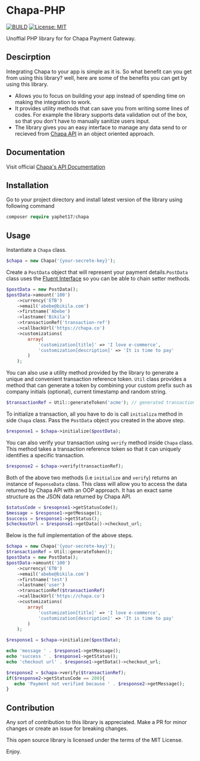 # Chapa-PHP

[![BUILD](https://github.com/yaphet17/chapa-php/actions/workflows/php.yml/badge.svg)](https://github.com/yaphet17/chapa-php/actions/workflows/php.yml/) [![License: MIT](https://img.shields.io/badge/License-MIT-yellow.svg)](https://opensource.org/licenses/MIT) 

Unoffial PHP library for for Chapa Payment Gateway.

## Descirption
Integrating Chapa to your app is simple as it is. So what benefit can you get from using this library? well, here are some of the benefits you can get by using 
this library.
   - Allows you to focus on building your app instead of spending time on making the integration to work.
   - It provides utility methods that can save you from writing some lines of codes. For example the library supports data validation out of the box, 
     so that you don't have to manually sanitize users input.
   - The library gives you an easy interface to manage any data send to or recieved from [Chapa API](https://developer.chapa.co/) in an object oriented 
     approach. 
   
## Documentation
Visit official [Chapa's API Documentation](https://developer.chapa.co/docs)

## Installation
Go to your project directory and install latest version of the library using following command
 ```php
 composer require yaphet17/chapa
```

## Usage

Instantiate a `Chapa` class.
```php
$chapa = new Chapa('{your-secrete-key}');
```
Create a `PostData` object that will represent your payment details.`PostData` class uses the [Fluent Interface](https://martinfowler.com/bliki/FluentInterface.html) 
so you can be able to chain setter methods.
```php
$postData = new PostData();
$postData->amount('100')
    ->currency('ETB')
    ->email('abebe@bikila.com')
    ->firstname('Abebe')
    ->lastname('Bikila')
    ->transactionRef('transaction-ref')
    ->callbackUrl('https://chapa.co')
    ->customizations(
        array(
            'customization[title]' => 'I love e-commerce',
            'customization[description]' => 'It is time to pay'
        ) 
    );
```
You can also use a utility method provided by the library to generate a unique and convenient transaction reference token. `Util` class provides a method
that can generate a token by combining your custom prefix such as company initials (optional), current timestamp and random string.
```php
$transactionRef = Util::generateToken('acme'); // generated transaction reference will start with the prefix aceme
```
To initialize a transaction, all you have to do is call `initializa` method in side `Chapa` class. Pass the `PostData` object you created in the above step.
```php
$response1 = $chapa->initialize($postData);
```
You can also verify your transaction using `verify` method inside `Chapa` class. This method takes a transaction reference token so that it can uniquely
identifies a specific transaction.
```php
$response2 = $chapa->verify(transactionRef);
```
Both of the above two methods (i.e `initialize` and `verify`) returns an instance of `ReponseData` class. This class will allow you to access the data 
returned by Chapa API with an OOP approach. It has an exact same structure as the JSON data returned by Chapa API.
```php
$statusCode = $resopnse1->getStatusCode();
$message = $response1->getMessage();
$success = $response1->getStatus();
$checkoutUrl = $response1->getData()->checkout_url;
```
Below is the full implementation of the above steps.
```php
$chapa = new Chapa('{your-secrete-key}');
$transactionRef = Util::generateToken();
$postData = new PostData();
$postData->amount('100')
    ->currency('ETB')
    ->email('abebe@bikila.com')
    ->firstname('test')
    ->lastname('user')
    ->transactionRef($transactionRef)
    ->callbackUrl('https://chapa.co')
    ->customizations(
        array(
            'customization[title]' => 'I love e-commerce',
            'customization[description]' => 'It is time to pay'
        )
    );

$response1 = $chapa->initialize($postData);

echo 'message ' . $response1->getMessage();
echo 'success ' . $response1->getStatus();
echo 'checkout url' . $response1->getData()->checkout_url;

$response2 = $chapa->verify($transactionRef);
if($response2->getStatusCode == 200){
   echo 'Payment not verified because ' . $response2->getMessage();
}
```
## Contribution

Any sort of contribution to this library is appreciated. Make a PR for minor changes or create an issue for breaking changes.




This open source library is licensed under the terms of the MIT License.

Enjoy.
